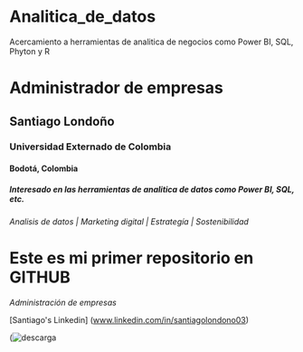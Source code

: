 # Analitica_de_datos
Acercamiento a herramientas de analitica de negocios como Power BI, SQL, Phyton y R
# Administrador de empresas
## Santiago Londoño
### Universidad Externado de Colombia
#### Bodotá, Colombia
##### Interesado en las herramientas de analitica de datos como Power BI, SQL, etc.
###### Analisis de datos | Marketing digital | Estrategía | Sostenibilidad


# **Este es mi primer repositorio en GITHUB**
*Administración de empresas*

[Santiago's Linkedin] (www.linkedin.com/in/santiagolondono03)


(![descarga](https://github.com/user-attachments/assets/a7dd3bb2-f102-47c3-81bc-f468931b9401)


